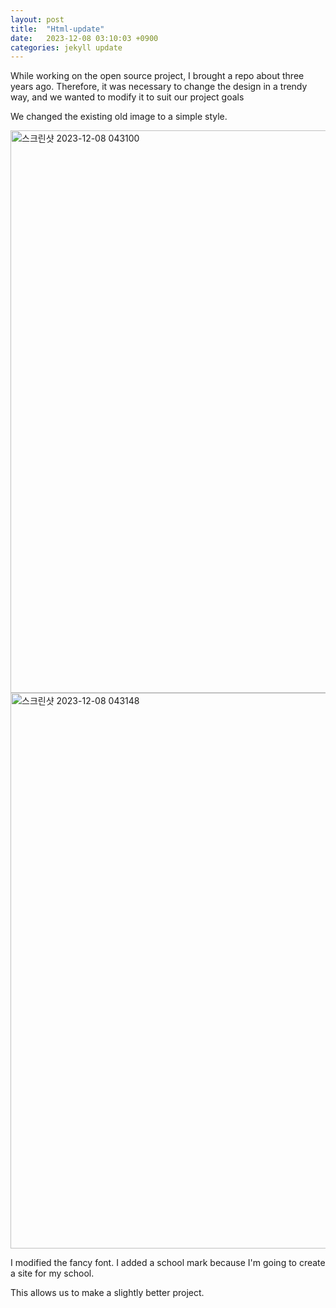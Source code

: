 ```yaml
---
layout: post
title:  "Html-update"
date:   2023-12-08 03:10:03 +0900
categories: jekyll update
---
```


While working on the open source project, I brought a repo about three years ago.
Therefore, it was necessary to change the design in a trendy way, and we wanted to modify it to suit our project goals

We changed the existing old image to a simple style.

<img width="900" alt="스크린샷 2023-12-08 043100" src="https://github.com/day024/FALLEN-web/assets/92675692/8de7309b-499a-4bd3-af2a-6a0120571060">

<img width="889" alt="스크린샷 2023-12-08 043148" src="https://github.com/just-codingbaby/FALLEN/assets/92675692/01116e9c-7553-4798-9821-aacad3795454">

I modified the fancy font.
I added a school mark because I'm going to create a site for my school.

This allows us to make a slightly better project.